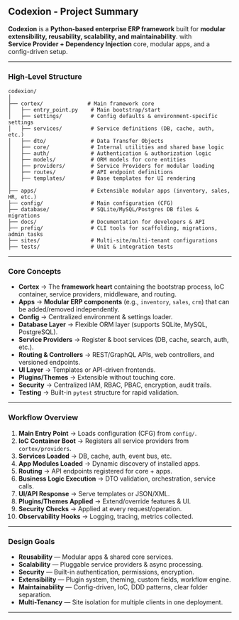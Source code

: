 ## **Codexion - Project Summary**

**Codexion** is a **Python-based enterprise ERP framework** built for 
**modular extensibility, reusability, scalability, and maintainability**.
with  
**Service Provider + Dependency Injection** core, modular apps, and a config-driven setup.

---

### **High-Level Structure**

```
codexion/
│
├── cortex/              # Main framework core
│   ├── entry_point.py    # Main bootstrap/start
│   ├── settings/         # Config defaults & environment-specific settings
│   ├── services/         # Service definitions (DB, cache, auth, etc.)
│   ├── dto/              # Data Transfer Objects
│   ├── core/             # Internal utilities and shared base logic
│   ├── auth/             # Authentication & authorization logic
│   ├── models/           # ORM models for core entities
│   ├── providers/        # Service Providers for modular loading
│   ├── routes/           # API endpoint definitions
│   ├── templates/        # Base templates for UI rendering
│
├── apps/                 # Extensible modular apps (inventory, sales, HR, etc.)
├── config/               # Main configuration (CFG)
├── database/             # SQLite/MySQL/Postgres DB files & migrations
├── docs/                 # Documentation for developers & API
├── prefiq/               # CLI tools for scaffolding, migrations, admin tasks
├── sites/                # Multi-site/multi-tenant configurations
├── tests/                # Unit & integration tests
```

---

### **Core Concepts**

* **Cortex** → The **framework heart** containing the bootstrap process, IoC container, service providers, middleware, and routing.
* **Apps** → **Modular ERP components** (e.g., `inventory`, `sales`, `crm`) that can be added/removed independently.
* **Config** → Centralized environment & settings loader.
* **Database Layer** → Flexible ORM layer (supports SQLite, MySQL, PostgreSQL).
* **Service Providers** → Register & boot services (DB, cache, search, auth, etc.).
* **Routing & Controllers** → REST/GraphQL APIs, web controllers, and versioned endpoints.
* **UI Layer** → Templates or API-driven frontends.
* **Plugins/Themes** → Extensible without touching core.
* **Security** → Centralized IAM, RBAC, PBAC, encryption, audit trails.
* **Testing** → Built-in `pytest` structure for rapid validation.

---

### **Workflow Overview**

1. **Main Entry Point** → Loads configuration (CFG) from `config/`.
2. **IoC Container Boot** → Registers all service providers from `cortex/providers`.
3. **Services Loaded** → DB, cache, auth, event bus, etc.
4. **App Modules Loaded** → Dynamic discovery of installed apps.
5. **Routing** → API endpoints registered for core + apps.
6. **Business Logic Execution** → DTO validation, orchestration, service calls.
7. **UI/API Response** → Serve templates or JSON/XML.
8. **Plugins/Themes Applied** → Extend/override features & UI.
9. **Security Checks** → Applied at every request/operation.
10. **Observability Hooks** → Logging, tracing, metrics collected.

---

### **Design Goals**

* **Reusability** — Modular apps & shared core services.
* **Scalability** — Pluggable service providers & async processing.
* **Security** — Built-in authentication, permissions, encryption.
* **Extensibility** — Plugin system, theming, custom fields, workflow engine.
* **Maintainability** — Config-driven, IoC, DDD patterns, clear folder separation.
* **Multi-Tenancy** — Site isolation for multiple clients in one deployment.

---